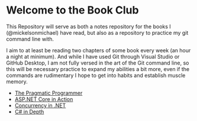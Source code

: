 # Welcome to the Book Club

This Repository will serve as both a notes repository for the books I (@mickelsonmichael) have read, but also as a repository to practice my git command line with. 

I aim to at least be reading two chapters of some book every week (an hour a night at minimum). And while I have used Git through Visual Studio or GitHub Desktop, I am not fully versed in the art of the Git command line, so this will be necessary practice to expand my abilities a bit more, even if the commands are rudimentary I hope to get into habits and establish muscle memory.

* [The Pragmatic Programmer](/ThePragmaticProgrammer/Readme.md)
* [ASP.NET Core in Action](/Asp.NetCoreInAction/Readme.md)
* [Concurrency in .NET](/ConcurrencyIn.Net/README.md)
* [C# in Depth](/C#InDepth/README.md)
